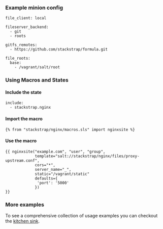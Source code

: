 ### Example minion config

```
file_client: local

fileserver_backend:
  - git
  - roots

gitfs_remotes:
  - https://github.com/stackstrap/formula.git

file_roots:
  base:
    - /vagrant/salt/root
```

### Using Macros and States

#### Include the state

```
include:
  - stackstrap.nginx
```

#### Import the macro

```
{% from "stackstrap/nginx/macros.sls" import nginxsite %}
```

#### Use the macro

```
{{ nginxsite("example.com", "user", "group",
             template="salt://stackstrap/nginx/files/proxy-upstream.conf",
             cors="*",
             server_name="_",
             static="/vagrant/static"
             defaults={
              'port': '5000'
             })
}}
```

### More examples

To see a comprehensive collection of usage examples you can checkout the [kitchen sink](https://github.com/stackstrap/kitchen-sink).
